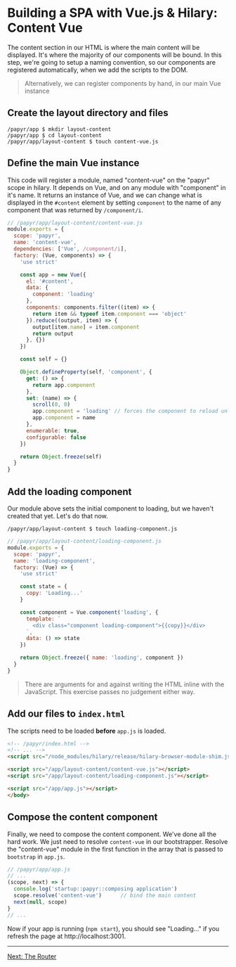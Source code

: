 Building a SPA with Vue.js & Hilary: Content Vue
================================================
The content section in our HTML is where the main content will be displayed. It's where the majority of our components will be bound. In this step, we're going to setup a naming convention, so our components are registered automatically, when we add the scripts to the DOM.

> Alternatively, we can register components by hand, in our main Vue instance

## Create the layout directory and files

```Shell
/papyr/app $ mkdir layout-content
/papyr/app $ cd layout-content
/papyr/app/layout-content $ touch content-vue.js
```

## Define the main Vue instance
This code will register a module, named "content-vue" on the "papyr" scope in hilary. It depends on Vue, and on any module with "component" in it's name. It returns an instance of Vue, and we can change what is displayed in the `#content` element by setting `component` to the name of any component that was returned by `/component/i`.

```JavaScript
// /papyr/app/layout-content/content-vue.js
module.exports = {
  scope: 'papyr',
  name: 'content-vue',
  dependencies: ['Vue', /component/i],
  factory: (Vue, components) => {
    'use strict'

    const app = new Vue({
      el: '#content',
      data: {
        component: 'loading'
      },
      components: components.filter((item) => {
        return item && typeof item.component === 'object'
      }).reduce((output, item) => {
        output[item.name] = item.component
        return output
      }, {})
    })

    const self = {}

    Object.defineProperty(self, 'component', {
      get: () => {
        return app.component
      },
      set: (name) => {
        scroll(0, 0)
        app.component = 'loading' // forces the component to reload unless the current component is loading
        app.component = name
      },
      enumerable: true,
      configurable: false
    })

    return Object.freeze(self)
  }
}
```

## Add the loading component
Our module above sets the initial component to loading, but we haven't created that yet. Let's do that now.

```Shell
/papyr/app/layout-content $ touch loading-component.js
```

```JavaScript
// /papyr/app/layout-content/loading-component.js
module.exports = {
  scope: 'papyr',
  name: 'loading-component',
  factory: (Vue) => {
    'use strict'

    const state = {
      copy: 'Loading...'
    }

    const component = Vue.component('loading', {
      template: `
        <div class="component loading-component">{{copy}}</div>
      `,
      data: () => state
    })

    return Object.freeze({ name: 'loading', component })
  }
}
```

> There are arguments for and against writing the HTML inline with the JavaScript. This exercise passes no judgement either way.

## Add our files to `index.html`
The scripts need to be loaded **before** `app.js` is loaded.

```HTML
<!-- /papyr/index.html -->
<!-- ... -->
<script src="/node_modules/hilary/release/hilary-browser-module-shim.js"></script>

<script src="/app/layout-content/content-vue.js"></script>
<script src="/app/layout-content/loading-component.js"></script>

<script src="/app/app.js"></script>
</body>
```

## Compose the content component
Finally, we need to compose the content component. We've done all the hard work. We just need to resolve `content-vue` in our bootstrapper. Resolve the "content-vue" module in the first function in the array that is passed to `bootstrap` in `app.js`.

```JavaScript
// /papyr/app/app.js
// ...
(scope, next) => {
  console.log('startup::papyr::composing application')
  scope.resolve('content-vue')      // bind the main content
  next(null, scope)
}
// ...
```

Now if your app is running (`npm start`), you should see "Loading..." if you refresh the page at http://localhost:3001.

---
[Next: The Router](./router.md)

